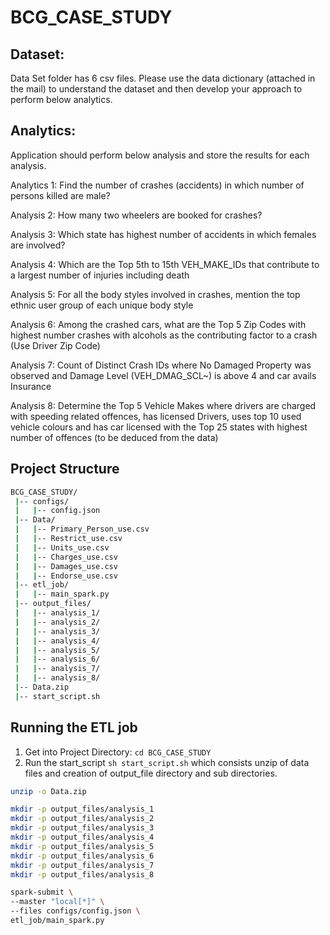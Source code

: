 # BCG_CASE_STUDY

## Dataset:


Data Set folder has 6 csv files. Please use the data dictionary (attached in the mail) to understand the dataset and then develop your approach to perform below analytics. 

## Analytics: 


Application should perform below analysis and store the results for each analysis. 

Analytics 1: Find the number of crashes (accidents) in which number of persons killed are male? 

Analysis 2: How many two wheelers are booked for crashes?  

Analysis 3: Which state has highest number of accidents in which females are involved?  

Analysis 4: Which are the Top 5th to 15th VEH_MAKE_IDs that contribute to a largest number of injuries including death 

Analysis 5: For all the body styles involved in crashes, mention the top ethnic user group of each unique body style   

Analysis 6: Among the crashed cars, what are the Top 5 Zip Codes with highest number crashes with alcohols as the contributing factor to a crash (Use Driver Zip Code) 

Analysis 7: Count of Distinct Crash IDs where No Damaged Property was observed and Damage Level (VEH_DMAG_SCL~) is above 4 and car avails Insurance 

Analysis 8: Determine the Top 5 Vehicle Makes where drivers are charged with speeding related offences, has licensed Drivers, uses top 10 used vehicle colours and has car licensed with the Top 25 states with highest number of offences (to be deduced from the data) 

## Project Structure

```bash
BCG_CASE_STUDY/
 |-- configs/
 |   |-- config.json
 |-- Data/
 |   |-- Primary_Person_use.csv
 |   |-- Restrict_use.csv
 |   |-- Units_use.csv
 |   |-- Charges_use.csv
 |   |-- Damages_use.csv
 |   |-- Endorse_use.csv
 |-- etl_job/
 |   |-- main_spark.py
 |-- output_files/
 |   |-- analysis_1/
 |   |-- analysis_2/
 |   |-- analysis_3/
 |   |-- analysis_4/
 |   |-- analysis_5/
 |   |-- analysis_6/
 |   |-- analysis_7/
 |   |-- analysis_8/
 |-- Data.zip
 |-- start_script.sh

```

## Running the ETL job

1. Get into Project Directory: ``` cd BCG_CASE_STUDY ```
2. Run the start_script ``` sh start_script.sh ``` which consists unzip of data files and creation of output_file directory and sub directories.
```bash
unzip -o Data.zip

mkdir -p output_files/analysis_1
mkdir -p output_files/analysis_2
mkdir -p output_files/analysis_3
mkdir -p output_files/analysis_4
mkdir -p output_files/analysis_5
mkdir -p output_files/analysis_6
mkdir -p output_files/analysis_7
mkdir -p output_files/analysis_8

spark-submit \
--master "local[*]" \
--files configs/config.json \
etl_job/main_spark.py

```
